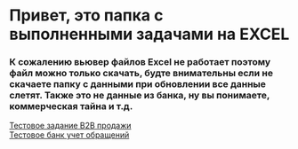 # Привет, это папка с выполненными задачами на EXCEL
### К сожалению вьювер файлов Excel не работает поэтому файл можно только скачать, будте внимательны если не скачаете папку с данными при обновлении все данные слетят. Также это не данные из банка, ну вы понимаете, коммерческая тайна и т.д.
[Тестовое задание B2B продажи](https://1drv.ms/x/s!AsLqH3zt8IIOgggdaZhk5YvXYTzk?e=G2TJam)  
[Тестовое банк учет обращений](https://1drv.ms/x/s!AsLqH3zt8IIOggqbv9hXt7j4Axxp?e=kbL7b5)

